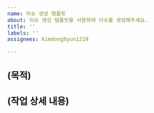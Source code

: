 ```yaml
---
name: 이슈 생성 템플릿
about: 이슈 생성 템플릿을 사용하여 이슈를 생성해주세요.
title: ''
labels: ''
assignees: kimdonghyun1219

---
```


## (목적)

## (작업 상세 내용)
